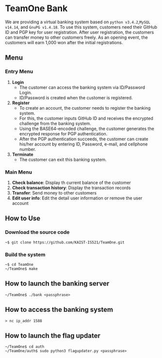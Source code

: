 # TeamOne Bank
We are providing a virtual banking system based on `python v3.4.2`,`MySQL v14.14`, and `GnuPG v1.4.18`.
To use this system, customers need their GitHub ID and PGP key for user registration.
After user registration, the customers can transfer money to other customers freely.
As an opening event, the customers will earn 1,000 won after the initial registrations.

## Menu

### Entry Menu
1. **Login**
   * The customer can access the banking system via ID/Password Login.
   * ID/Password is created when the customer is registered.
2. **Register**
   * To create an account, the customer needs to register the banking system.
   * For this, the customer inputs GitHub ID and receives the encrypted challenge from the banking system.
   * Using the BASE64-encoded challenge, the customer generates the encrypted response for PGP authentication.
   * After the PGP authentication succeeds, the customer can create his/her account by entering ID, Password, e-mail, and cellphone number.
3. **Terminate**
   * The customer can exit this banking system.

### Main Menu
1. **Check balance**: Display th current balance of the customer
2. **Check transaction history**: Display the transaction records
3. **Transfer**: Send money to other customers
4. **Edit user info**: Edit the detail user information or remove the user account

## How to Use
### Download the source code
```
~$ git clone https://github.com/KAIST-IS521/TeamOne.git
```

### Build the system
```
~$ cd TeamOne
~/TeamOne$ make
```

## How to launch the banking server
```
~/TeamOne$ ./bank <passphrase>
```

## How to access the banking system
```
> nc ip_addr 1588
``` 

## How to launch the flag updater
```
~/TeamOne$ cd auth
~/TeamOne/auth$ sudo python3 flagupdater.py <passphrase>
```

